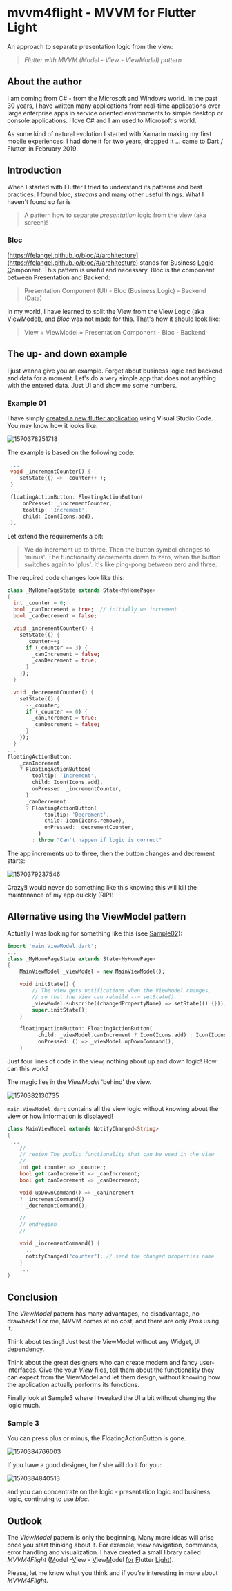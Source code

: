 # mvvm4flight - MVVM for Flutter Light

An approach to separate presentation logic from the view: 

> *Flutter with MVVM (Model - View - ViewModel) pattern*

## About the author

I am coming from C# - from the Microsoft and Windows world. In the past 30 years, I have written many applications from real-time applications over large enterprise apps in service oriented environments to simple desktop or console applications. I love C# and I am used to Microsoft's world. 

As some kind of natural evolution I started with Xamarin making my first mobile experiences: I had done it for two years, dropped it ... came to Dart / Flutter, in February 2019.

## Introduction

When I started with Flutter I tried to understand its patterns and best practices. I found *bloc*, *streams* and many other useful things. What I haven't found so far is 

> A pattern how to separate *presentation* logic from the view (aka screen)!

### Bloc 

[https://felangel.github.io/bloc/#/architecture](https://felangel.github.io/bloc/#/architecture) stands for <u>B</u>usiness <u>Lo</u>gic <u>C</u>omponent. This pattern is useful and necessary. Bloc is the component between Presentation and Backend:

> Presentation Component (UI) - Bloc (Business Logic) - Backend (Data)

In my world, I have learned to split the View from the View Logic (aka ViewModel), and *Bloc* was not made for this. That's how it should look like:

> View + ViewModel = Presentation Component 	- Bloc - Backend

## The up- and down example

I just wanna give you an example. Forget about business logic and backend and data for a moment. Let's do a very simple app that does not anything with the entered data. Just UI and show me some numbers.

### Example 01

I have simply [created a new flutter application](https://github.com/SchmidteServices/mvvm4flight/tree/master/src/upDown01) using Visual Studio Code. You may know how it looks like:

![1570378251718](README.assets/1570378251718.png)

The example is based on the following code:

```dart
 ...
 void _incrementCounter() {
    setState(() => _counter++ );
 }
 ...
 floatingActionButton: FloatingActionButton(
     onPressed: _incrementCounter,
     tooltip: 'Increment',
     child: Icon(Icons.add),       
 ),
```

Let extend the requirements a bit: 

> We do increment up to three. Then the button symbol changes to 'minus'. The functionality decrements down to zero, when the button switches again to 'plus'. It's like ping-pong between zero and three.

The required code changes look like this:

```dart
class _MyHomePageState extends State<MyHomePage> 
{
  int _counter = 0;
  bool _canIncrement = true;  // initially we increment
  bool _canDecrement = false;

  void _incrementCounter() {
    setState(() {
      _counter++;
      if (_counter == 3) {
        _canIncrement = false;
        _canDecrement = true;
      }
    });
  }

  void _decrementCounter() {
    setState(() {
      --_counter;
      if (_counter == 0) {
        _canIncrement = true;
        _canDecrement = false;
      }
    });
  }
...
floatingActionButton: 
	_canIncrement
    ? FloatingActionButton(
        tooltip: 'Increment',
        child: Icon(Icons.add),
        onPressed: _incrementCounter,
      )
    : _canDecrement
      ? FloatingActionButton(
            tooltip: 'Decrement',
            child: Icon(Icons.remove),
            onPressed: _decrementCounter,
          )
        : throw "Can't happen if logic is correct"
```

The app increments up to three, then the button changes and decrement starts:

![1570379237546](README.assets/1570379237546.png)

Crazy!I would never do something like this knowing this will kill the maintenance of my app quickly (RIP)!

## Alternative using the ViewModel pattern

Actually I was looking for something like this (see [Sample02](https://github.com/SchmidteServices/mvvm4flight/tree/master/src/upDown02)):

```dart
import 'main.ViewModel.dart';
...
class _MyHomePageState extends State<MyHomePage> 
{
	MainViewModel _viewModel = new MainViewModel();

    void initState() {
        // The view gets notifications when the ViewModel changes,
        // so that the View can rebuild --> setState().
        _viewModel.subscribe((changedPropertyName) => setState(() {}));
        super.initState();
    }

    floatingActionButton: FloatingActionButton(
          child: _viewModel.canIncrement ? Icon(Icons.add) : Icon(Icons.remove),
          onPressed: () => _viewModel.upDownCommand(),
    )
```

Just four lines of code in the view, nothing about up and down logic! How can this work?

The magic lies in the *ViewModel* 'behind' the view. 

![1570382130735](README.assets/1570382130735.png)

`main.ViewModel.dart` contains all the view logic without knowing about the view or how information is displayed! 

```dart
class MainViewModel extends NotifyChanged<String> 
{
 ...
    //
    // region The public functionality that can be used in the view
    //
    int get counter => _counter;
    bool get canIncrement => _canIncrement;
    bool get canDecrement => _canDecrement;

    void upDownCommand() => _canIncrement 
    ? _incrementCommand() 
    : _decrementCommand();

    //
    // endregion
    //

    void _incrementCommand() {
      ..
      notifyChanged("counter"); // send the changed properties name
    }
	...
}
```

## Conclusion

The *ViewModel* pattern has many advantages, no disadvantage, no drawback! For me, MVVM comes at no cost, and there are only *Pros* using it. 

Think about testing! Just test the ViewModel without any Widget, UI dependency.

Think about the great designers who can create modern and fancy user-interfaces. Give the your *View* files, tell them about the functionality they can expect from the ViewModel and let them design, without knowing how the application actually performs its functions.

Finally look at Sample3 where I tweaked the UI a bit without changing the logic much.

### Sample 3

You can press plus or minus, the FloatingActionButton is gone.

![1570384766003](README.assets/1570384766003.png)

If you have a good designer, he / she will do it for you:

![1570384840513](README.assets/1570384840513.png)

and you can concentrate on the logic - presentation logic and business logic, continuing to use *bloc*.

## Outlook

The *ViewModel* pattern is only the beginning.  Many more ideas will arise once you start thinking about it. For example, view navigation, commands, error handling and visualization. I have created a small library called *MVVM4Flight* (<u>M</u>odel -<u>V</u>iew - <u>V</u>iew<u>M</u>odel <u>for</u> <u>F</u>lutter <u>Light</u>). 

Please, let me know what you think and if you're interesting in more about *MVVM4Flight*.

